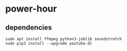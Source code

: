 power-hour
==========

dependencies
------------

    sudo apt install ffmpeg python3-joblib soundstretch
    sudo pip3 install --upgrade youtube-dl
